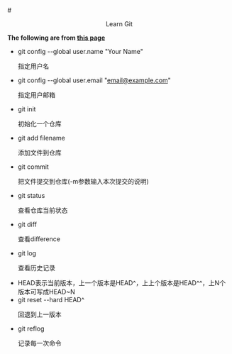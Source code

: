 #<center>Learn Git</center>**The following are from [this page](https://www.liaoxuefeng.com)**- git config --global user.name "Your Name" 		<p align=left>指定用户名</p>- git config --global user.email "email@example.com" <p align=left>指定用户邮箱</p>- git init 		<p align=left>初始化一个仓库</p>- git add filename 	<p align=left>添加文件到仓库</p>- git commit 		<p align=left>把文件提交到仓库(-m参数输入本次提交的说明)</p>- git status 		<p align=left>查看仓库当前状态</p>- git diff 		<p align=left>查看difference</p>- git log 		<p align=left>查看历史记录</p>- HEAD表示当前版本，上一个版本是HEAD^，上上个版本是HEAD^^，上N个版本可写成HEAD~N- git reset --hard HEAD^ 	<p align=left>回退到上一版本</p>- git reflog 			<p align=left>记录每一次命令</p>